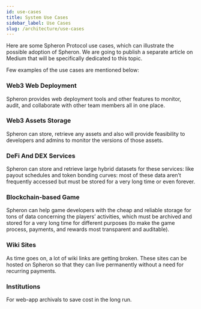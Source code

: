 ```yaml
---
id: use-cases
title: System Use Cases
sidebar_label: Use Cases
slug: /architecture/use-cases
---
```


Here are some Spheron Protocol use cases, which can illustrate the possible adoption of Spheron. We are going to publish a separate article on Medium that will be specifically dedicated to this topic.

Few examples of the use cases are mentioned below:

### Web3 Web Deployment

Spheron provides web deployment tools and other features to monitor, audit, and collaborate with other team members all in one place.

### Web3 Assets Storage

Spheron can store, retrieve any assets and also will provide feasibility to developers and admins to monitor the versions of those assets.

### DeFi And DEX Services

Spheron can store and retrieve large hybrid datasets for these services: like payout schedules and token bonding curves: most of these data aren’t frequently accessed but must be stored for a very long time or even forever.

### Blockchain-based Game

Spheron can help game developers with the cheap and reliable storage for tons of data concerning the players’ activities, which must be archived and stored for a very long time for different purposes (to make the game process, payments, and rewards most transparent and auditable).

### Wiki Sites

As time goes on, a lot of wiki links are getting broken. These sites can be hosted on Spheron so that they can live permanently without a need for recurring payments.

### Institutions

For web-app archivals to save cost in the long run.
